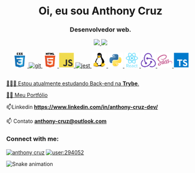 <h1 align="center">Oi, eu sou Anthony Cruz</h1>
<h3 align="center">Desenvolvedor web.</h3>

<div align="center">
  <a href="https://github.com/tonyycruz">
  <img height="180em" src="https://github-readme-stats.vercel.app/api?username=tonyycruz&show_icons=true&theme=dracula&include_all_commits=true&count_private=true">
  <img height="180em" src="https://github-readme-stats.vercel.app/api/top-langs/?username=tonyycruz&layout=compact&langs_count=7&theme=dracula">
</div>

<br>
<div style="display: inline_block" align="center">
  <img src="https://raw.githubusercontent.com/devicons/devicon/master/icons/css3/css3-original-wordmark.svg" alt="css3" width="40" height="40">
  <img src="https://www.vectorlogo.zone/logos/git-scm/git-scm-icon.svg" alt="git" width="40" height="40">
  <img src="https://raw.githubusercontent.com/devicons/devicon/master/icons/html5/html5-original-wordmark.svg" alt="html5" width="40" height="40">
  <img src="https://raw.githubusercontent.com/devicons/devicon/master/icons/javascript/javascript-original.svg" alt="javascript" width="40" height="40">
  <img src="https://www.vectorlogo.zone/logos/jestjsio/jestjsio-icon.svg" alt="jest" width="40" height="40">
  <img src="https://raw.githubusercontent.com/devicons/devicon/master/icons/linux/linux-original.svg" alt="linux" width="40" height="40">
  <img src="https://raw.githubusercontent.com/devicons/devicon/master/icons/python/python-original.svg" alt="python" width="40" height="40">
  <img src="https://raw.githubusercontent.com/devicons/devicon/master/icons/react/react-original-wordmark.svg" alt="react" width="40" height="40">
  <img src="https://raw.githubusercontent.com/devicons/devicon/master/icons/redux/redux-original.svg" alt="redux" width="40" height="40">
  <img src="https://raw.githubusercontent.com/devicons/devicon/master/icons/sass/sass-original.svg" alt="sass" width="40" height="40">
  <img src="https://raw.githubusercontent.com/devicons/devicon/master/icons/typescript/typescript-original.svg" alt="typescript" width="40" height="40">
</div><br>

  👨🏽‍🎓 Estou atualmente estudando Back-end na **Trybe**.
  
  👨‍💻 Meu [Portfólio](https://tonyycruz.github.io/)

  📫Linkedin **https://www.linkedin.com/in/anthony-cruz-dev/**

  📫 Contato **anthony-cruz@outlook.com**
 

<h3 align="left">Connect with me:</h3>
<p align="left">
<a href="https://linkedin.com/in/anthony cruz" target="blank"><img align="center" src="https://raw.githubusercontent.com/rahuldkjain/github-profile-readme-generator/master/src/images/icons/Social/linked-in-alt.svg" alt="anthony cruz" height="30" width="40" /></a>
<a href="https://stackoverflow.com/users/user:294052" target="blank"><img align="center" src="https://raw.githubusercontent.com/rahuldkjain/github-profile-readme-generator/master/src/images/icons/Social/stack-overflow.svg" alt="user:294052" height="30" width="40" /></a>
</p>
  
  ![Snake animation](https://github.com/tonyycruz/tonyycruz/blob/output/github-contribution-grid-snake.svg)
  
